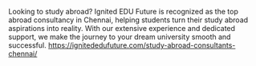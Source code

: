 Looking to study abroad? Ignited EDU Future is recognized as the top abroad consultancy in Chennai, helping students turn their study abroad aspirations into reality. With our extensive experience and dedicated support, we make the journey to your dream university smooth and successful.
https://ignitededufuture.com/study-abroad-consultants-chennai/
